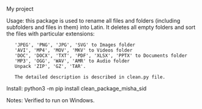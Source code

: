 My project

Usage: this package is used to rename all files and folders (including subfolders and files in them) into Latin.
       It deletes all empty folders and sort the files with particular extensions:

       'JPEG', 'PNG', 'JPG', 'SVG' to Images folder
       'AVI', 'MP4', 'MOV', 'MKV' to Videos folder
       'DOC', 'DOCX', 'TXT', 'PDF', 'XLSX', 'PPTX' to Documents folder
       'MP3', 'OGG', 'WAV', 'AMR' to Audio folder
       Unpack 'ZIP', 'GZ', 'TAR'.

       The detailed description is described in clean.py file.

Install: python3 -m pip install clean_package_misha_sid

Notes: Verified to run on Windows.